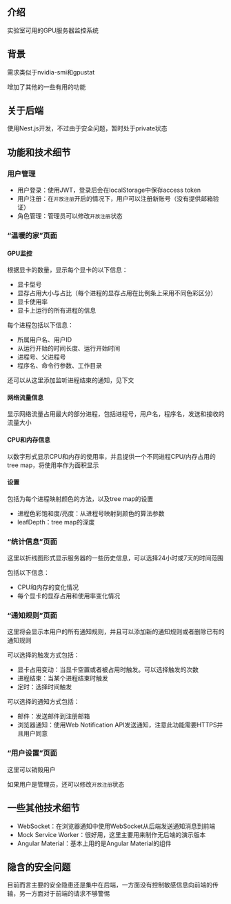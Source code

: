 ## 介绍

实验室可用的GPU服务器监控系统

## 背景

需求类似于nvidia-smi和gpustat

增加了其他的一些有用的功能

## 关于后端

使用Nest.js开发，不过由于安全问题，暂时处于private状态

## 功能和技术细节

### 用户管理

- 用户登录：使用JWT，登录后会在localStorage中保存access token
- 用户注册：在`开放注册`开启的情况下，用户可以注册新账号（没有提供邮箱验证）
- 角色管理：管理员可以修改`开放注册`状态

### “温暖的家”页面

#### GPU监控

根据显卡的数量，显示每个显卡的以下信息：

- 显卡型号
- 显存占用大小与占比（每个进程的显存占用在比例条上采用不同色彩区分）
- 显卡使用率
- 显卡上运行的所有进程的信息

每个进程包括以下信息：

- 所属用户名、用户ID
- 从运行开始的时间长度、运行开始时间
- 进程号、父进程号
- 程序名、命令行参数、工作目录

还可以从这里添加监听进程结束的通知，见下文

#### 网络流量信息

显示网络流量占用最大的部分进程，包括进程号，用户名，程序名，发送和接收的流量大小

#### CPU和内存信息

以数字形式显示CPU和内存的使用率，并且提供一个不同进程CPU/内存占用的tree map，将使用率作为面积显示

#### 设置

包括为每个进程映射颜色的方法，以及tree map的设置

- 进程色彩饱和度/亮度：从进程号映射到颜色的算法参数
- leafDepth：tree map的深度

### “统计信息”页面

这里以折线图形式显示服务器的一些历史信息，可以选择24小时或7天的时间范围

包括以下信息：

- CPU和内存的变化情况
- 每个显卡的显存占用和使用率变化情况

### “通知规则”页面

这里将会显示本用户的所有通知规则，并且可以添加新的通知规则或者删除已有的通知规则

可以选择的触发方式包括：

- 显卡占用变动：当显卡空置或者被占用时触发。可以选择触发的次数
- 进程结束：当某个进程结束时触发
- 定时：选择时间触发

可以选择的通知方式包括：

- 邮件：发送邮件到注册邮箱
- 浏览器通知：使用Web Notification API发送通知，注意此功能需要HTTPS并且用户同意

### “用户设置”页面

这里可以销毁用户

如果用户是管理员，还可以修改`开放注册`状态

## 一些其他技术细节

- WebSocket：在浏览器通知中使用WebSocket从后端发送通知消息到前端
- Mock Service Worker：很好用，这里主要用来制作无后端的演示版本
- Angular Material：基本上用的是Angular Material的组件

## 隐含的安全问题

目前而言主要的安全隐患还是集中在后端，一方面没有控制敏感信息向前端的传输，另一方面对于前端的请求不够警惕
